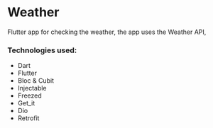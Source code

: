 # Weather

Flutter app for checking the weather, the app uses the Weather API,

### Technologies used:
- Dart
- Flutter
- Bloc & Cubit
- Injectable
- Freezed
- Get_it
- Dio
- Retrofit